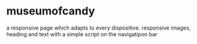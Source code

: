 # museumofcandy
a responsive page which adapts to every dispositive. responsive images, heading and text with a simple script on the navigatipon bar
